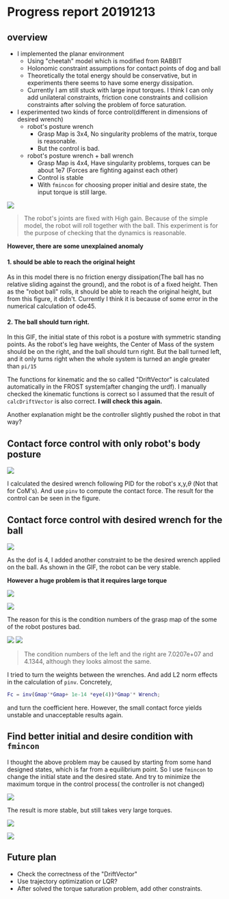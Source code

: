 # Progress report 20191213

## overview
- I implemented the planar environment
  - Using "cheetah" model which is modified from RABBIT
  - Holonomic constraint assumptions for contact points of dog and ball
  - Theoretically the total energy should be conservative, but in experiments there seems to have some energy dissipation.
  - Currently I am still stuck with large input torques. I think I can only add unilateral constraints, friction cone constraints and collision constraints after solving the problem of force saturation.
- I experimented two kinds of force control(different in dimensions of desired wrench)
  - robot's posture wrench
    - Grasp Map is 3x4, No singularity problems of the matrix, torque is reasonable.
    - But the control is bad.
  - robot's posture wrench + ball wrench
    - Grasp Map is 4x4, Have singularity problems, torques can be about 1e7 (Forces are fighting against each other)
    - Control is stable
    - With `fmincon` for choosing proper initial and desire state, the input torque is still large.




![](./pics/20191213showDynamics.gif)
> The robot's joints are fixed with High gain. Because of the simple model, the robot will roll together with the ball. This experiment is for the purpose of checking that the dynamics is reasonable.

**However, there are some unexplained anomaly**

#### 1. should be able to reach the original height

As in this model there is no friction energy dissipation(The ball has no relative sliding against the ground), and the robot is of a fixed height. Then as the "robot ball" rolls, it should be able to reach the original height, but from this figure, it didn't. Currently I think it is because of some error in the numerical calculation of ode45.

#### 2. The ball should turn right.

In this GIF, the initial state of this robot is a posture with symmetric standing points. As the robot's leg have weights, the Center of Mass of the system should be on the right, and the ball should turn right. But the ball turned left, and it only turns right when the whole system is turned an angle greater than `pi/15`

The functions for kinematic and the so called "DriftVector" is calculated automatically in the FROST system(after changing the urdf). I manually checked the kinematic functions is correct so I assumed that the result of `calcDriftVector` is also correct. **I will check this again.**

Another explanation might be the controller slightly pushed the robot in that way?

## Contact force control with only robot's body posture

![](./pics/201912133consRes.gif)

I calculated the desired wrench following PID for the robot's x,y,$\theta$ (Not that for CoM's). And use `pinv` to compute the contact force. The result for the control can be seen in the figure.


## Contact force control with desired wrench for the ball

![](./pics/20191213WithoutOpt.gif)

As the dof is 4, I added another constraint to be the desired wrench applied on the ball. As shown in the GIF, the robot can be very stable.

**However a huge problem is that it requires large torque**

![](./pics/201912132305.jpg)

![](./pics/201912132306.jpg)

The reason for this is the condition numbers of the grasp map of the some of the robot postures bad.

![](pics/2019-12-14-00-26-20.png) ![](pics/2019-12-14-00-27-55.png)

>The condition numbers of the left and the right are 7.0207e+07 and 4.1344, although they looks almost the same.

I tried to turn the weights between the wrenches. And add L2 norm effects in the calculation of `pinv`. Concretely,

```matlab
Fc = inv(Gmap'*Gmap+ 1e-14 *eye(4))*Gmap'* Wrench;
```
and turn the coefficient here. However, the small contact force yields unstable and unacceptable results again.


## Find better initial and desire condition with `fmincon`

I thought the above problem may be caused by starting from some hand designed states, which is far from a equilibrium point. So I use `fmincon` to change the initial state and the desired state. And try to minimize the maximum torque in the control process( the controller is not changed)

![](./pics/20191213Fmincon.gif)

The result is more stable, but still takes very large torques.

![](./pics/201912132309.jpg)

![](./pics/201912132308.jpg)

## Future plan

- Check the correctness of the "DriftVector"
- Use trajectory optimization or LQR?
- After solved the torque saturation problem, add other constraints.
